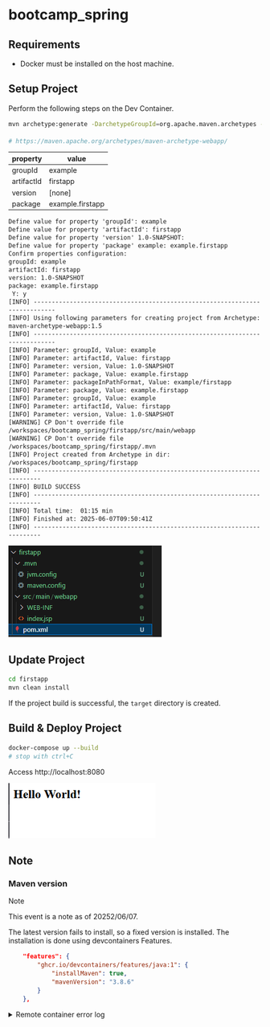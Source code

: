 # bootcamp_spring

## Requirements

- Docker must be installed on the host machine.

## Setup Project

Perform the following steps on the Dev Container.

```bash
mvn archetype:generate -DarchetypeGroupId=org.apache.maven.archetypes -DarchetypeArtifactId=maven-archetype-webapp -DarchetypeVersion=1.5

# https://maven.apache.org/archetypes/maven-archetype-webapp/
```

|property|value|
|--|--|
|groupId|example|
|artifactId|firstapp|
|version|[none]|
|package|example.firstapp|

```
Define value for property 'groupId': example
Define value for property 'artifactId': firstapp
Define value for property 'version' 1.0-SNAPSHOT: 
Define value for property 'package' example: example.firstapp
Confirm properties configuration:
groupId: example
artifactId: firstapp
version: 1.0-SNAPSHOT
package: example.firstapp
 Y: y
[INFO] ----------------------------------------------------------------------------
[INFO] Using following parameters for creating project from Archetype: maven-archetype-webapp:1.5
[INFO] ----------------------------------------------------------------------------
[INFO] Parameter: groupId, Value: example
[INFO] Parameter: artifactId, Value: firstapp
[INFO] Parameter: version, Value: 1.0-SNAPSHOT
[INFO] Parameter: package, Value: example.firstapp
[INFO] Parameter: packageInPathFormat, Value: example/firstapp
[INFO] Parameter: package, Value: example.firstapp
[INFO] Parameter: groupId, Value: example
[INFO] Parameter: artifactId, Value: firstapp
[INFO] Parameter: version, Value: 1.0-SNAPSHOT
[WARNING] CP Don't override file /workspaces/bootcamp_spring/firstapp/src/main/webapp
[WARNING] CP Don't override file /workspaces/bootcamp_spring/firstapp/.mvn
[INFO] Project created from Archetype in dir: /workspaces/bootcamp_spring/firstapp
[INFO] ------------------------------------------------------------------------
[INFO] BUILD SUCCESS
[INFO] ------------------------------------------------------------------------
[INFO] Total time:  01:15 min
[INFO] Finished at: 2025-06-07T09:50:41Z
[INFO] ------------------------------------------------------------------------
```

![Congratulations!!](doc/setup1.png)

## Update Project

```bash
cd firstapp
mvn clean install
```

If the project build is successful, the `target` directory is created.

## Build & Deploy Project

```bash
docker-compose up --build
# stop with ctrl+C 
```

Access http://localhost:8080

![sample-top](doc/sample-top.png)


## Note

### Maven version

> [!NOTE]
> This event is a note as of 20252/06/07.

The latest version fails to install, so a fixed version is installed.
The installation is done using devcontainers Features.

```json
	"features": {
    	"ghcr.io/devcontainers/features/java:1": {
			"installMaven": true,
			"mavenVersion": "3.8.6"
		}
	},
```

<details>
<summary>Remote container error log</summary>

```
######################################################################## 100.0%
19.93
19.93 Repackaging Java 24.0.1-tem...
35.23
35.23 Done repackaging...
37.80
37.80 Installing: java 24.0.1-tem
40.56 Done installing!
40.56
40.56
40.56 Setting java 24.0.1-tem as default.
41.46 4 archive(s) flushed, freeing 137M        /usr/local/sdkman/tmp.
41.48 1 archive(s) flushed, freeing 8.0K        /usr/local/sdkman/var/metadata.
42.11 0 archive(s) flushed, freeing 4.0K        /usr/local/sdkman/tmp.
44.08
44.08 Downloading: maven 3.9.9
44.08
44.08 In progress...
44.08
44.29 #=#=#
######################################################################## 100.0%
45.37
45.37 Stop! The archive was corrupt and has been removed! Please try installing
again.
45.38 ERROR: Feature "Java (via SDKMAN!)" (ghcr.io/devcontainers/features/java)
failed to install! Look at the documentation at https://github.com/devcontainers
/features/tree/main/src/java for help troubleshooting this error.
------
ERROR: failed to solve: process "/bin/sh -c cp -ar /tmp/build-features-src/java_
0 /tmp/dev-container-features  && chmod -R 0755 /tmp/dev-container-features/java
_0  && cd /tmp/dev-container-features/java_0  && chmod +x ./devcontainer-feature
s-install.sh  && ./devcontainer-features-install.sh  && rm -rf /tmp/dev-containe
r-features/java_0" did not complete successfully: exit code: 1
```

</details>

